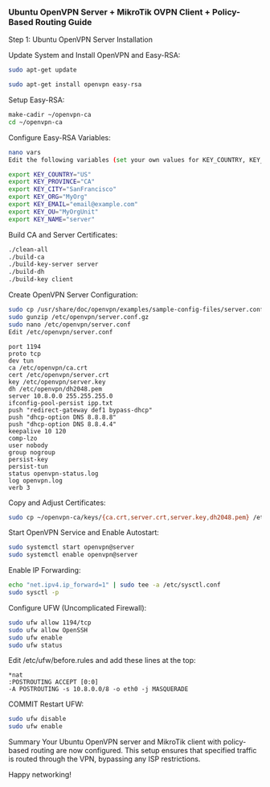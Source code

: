 ### Ubuntu OpenVPN Server + MikroTik OVPN Client + Policy-Based Routing Guide

Step 1: Ubuntu OpenVPN Server Installation

Update System and Install OpenVPN and Easy-RSA:


```bash
sudo apt-get update

sudo apt-get install openvpn easy-rsa

```

Setup Easy-RSA:

```bash
make-cadir ~/openvpn-ca
cd ~/openvpn-ca
```


Configure Easy-RSA Variables:

```bash
nano vars
Edit the following variables (set your own values for KEY_COUNTRY, KEY_PROVINCE, KEY_CITY, KEY_ORG, KEY_EMAIL, KEY_OU):
```

```bash
export KEY_COUNTRY="US"
export KEY_PROVINCE="CA"
export KEY_CITY="SanFrancisco"
export KEY_ORG="MyOrg"
export KEY_EMAIL="email@example.com"
export KEY_OU="MyOrgUnit"
export KEY_NAME="server"
```

Build CA and Server Certificates:

```bash
./clean-all
./build-ca
./build-key-server server
./build-dh
./build-key client
```


Create OpenVPN Server Configuration:

```bash
sudo cp /usr/share/doc/openvpn/examples/sample-config-files/server.conf.gz /etc/openvpn/
sudo gunzip /etc/openvpn/server.conf.gz
sudo nano /etc/openvpn/server.conf
Edit /etc/openvpn/server.conf

```

```plaintext
port 1194
proto tcp
dev tun
ca /etc/openvpn/ca.crt
cert /etc/openvpn/server.crt
key /etc/openvpn/server.key
dh /etc/openvpn/dh2048.pem
server 10.8.0.0 255.255.255.0
ifconfig-pool-persist ipp.txt
push "redirect-gateway def1 bypass-dhcp"
push "dhcp-option DNS 8.8.8.8"
push "dhcp-option DNS 8.8.4.4"
keepalive 10 120
comp-lzo
user nobody
group nogroup
persist-key
persist-tun
status openvpn-status.log
log openvpn.log
verb 3

```


Copy and Adjust Certificates:

```bash
sudo cp ~/openvpn-ca/keys/{ca.crt,server.crt,server.key,dh2048.pem} /etc/openvpn/
```

Start OpenVPN Service and Enable Autostart:

```bash
sudo systemctl start openvpn@server
sudo systemctl enable openvpn@server
```

Enable IP Forwarding:

```bash
echo "net.ipv4.ip_forward=1" | sudo tee -a /etc/sysctl.conf
sudo sysctl -p
```

Configure UFW (Uncomplicated Firewall):

```bash
sudo ufw allow 1194/tcp
sudo ufw allow OpenSSH
sudo ufw enable
sudo ufw status
```

Edit /etc/ufw/before.rules and add these lines at the top:

```plaintext
*nat
:POSTROUTING ACCEPT [0:0]
-A POSTROUTING -s 10.8.0.0/8 -o eth0 -j MASQUERADE

```

COMMIT
Restart UFW:

```bash
sudo ufw disable
sudo ufw enable

```

Summary
Your Ubuntu OpenVPN server and MikroTik client with policy-based routing are now configured. This setup ensures that specified traffic is routed through the VPN, bypassing any ISP restrictions.

Happy networking!